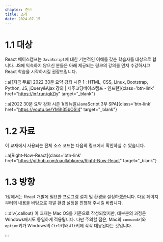 ```yaml
---
chapter: 준비
title: 소개
date: 2024-07-15
---
```


# 1.1 대상
React 베이스캠프는 `JavaScript`에 대한 기본적인 이해를 갖춘 학습자를 대상으로 합니다. JS에 익숙하지 않으신 분들은 아래 제공되는 링크의 강의를 먼저 수강하시고 React 학습을 시작하시길 권장드립니다.

::a[[지금 무료] 2022 30분 요약 강좌 시즌 1 : HTML, CSS, Linux, Bootstrap, Python, JS, jQuery&Ajax 강의 | 제주코딩베이스캠프 - 인프런]{class='btn-link' href="https://inf.run/qkZiy" target="\_blank"}

::a[2022 30분 요약 강좌 시즌 1(리뉴얼)JavaScript 3부 SPA]{class='btn-link' href="https://youtu.be/YMih35bOSI4" target="\_blank"}

# 1.2 자료

이 교재에서 사용되는 전체 소스 코드는 다음의 링크에서 확인하실 수 있습니다.

::a[Right-Now-React]{class='btn-link' href="https://github.com/paullabkorea/Right-Now-React" target="_blank"}

# 1.3 방향
1장에서는 React 개발에 필요한 프로그램 설치 및 환경을 설정하겠습니다. 다음 페이지부터의 내용을 바탕으로 개발 환경 설정을 진행해 주시길 바랍니다.

:::div{.callout}
이 교재는 Mac OS를 기준으로 작성되었지만, 대부분의 과정은 Windows에서도 동일하게 적용됩니다. 다만 주의할 점은, Mac의 `command`키와 `option`키가 Windows의 `Ctrl`키와 `Alt`키에 각각 대응된다는 것입니다.

:::
